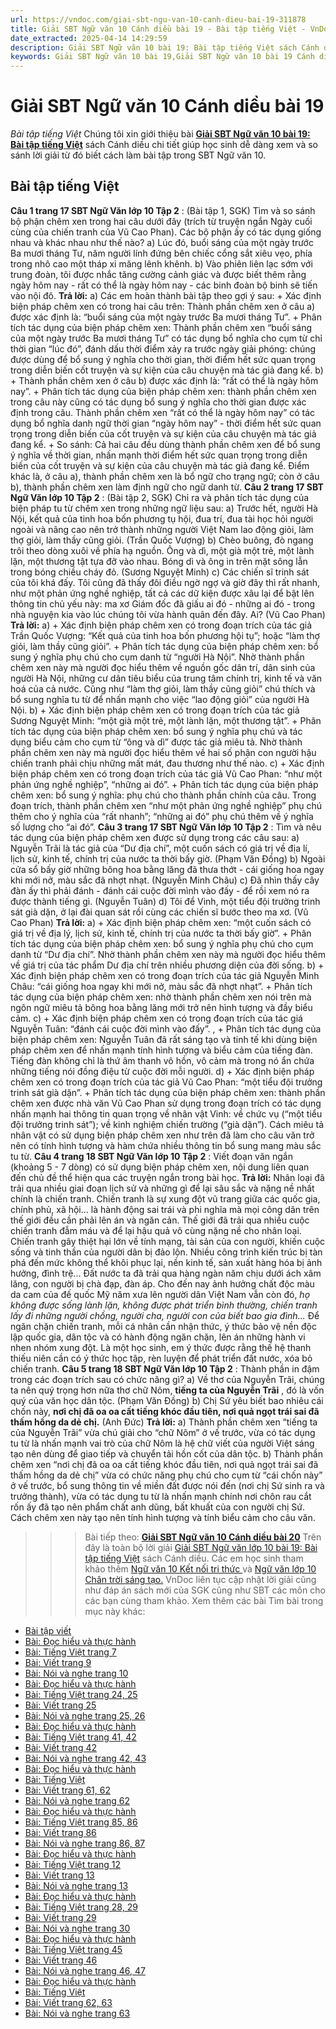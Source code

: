 ```yaml
---
url: https://vndoc.com/giai-sbt-ngu-van-10-canh-dieu-bai-19-311878
title: Giải SBT Ngữ văn 10 Cánh diều bài 19 - Bài tập tiếng Việt - VnDoc.com
date_extracted: 2025-04-14 14:29:59
description: Giải SBT Ngữ văn 10 bài 19: Bài tập tiếng Việt sách Cánh diều có đáp án chi tiết cho các bạn cùng tham khảo.
keywords: Giải SBT Ngữ văn 10 bài 19,Giải SBT Ngữ văn 10 bài 19 Cánh diều,Giải sách bài tập Ngữ văn CD lớp 10,Ngữ văn lớp 10 Cánh diều,giải bài tập ngữ văn lớp 10,Bài tập tiếng Việt,giải SBT ngữ văn 10 CD trang 18,giải SBT ngữ văn 10 CD trang 19
---
```


# Giải SBT Ngữ văn 10 Cánh diều bài 19
 _Bài tập tiếng Việt_
Chúng tôi xin giới thiệu bài [**Giải SBT Ngữ văn 10 bài 19: Bài tập tiếng Việt**](<https://vndoc.com/giai-sbt-ngu-van-10-canh-dieu-bai-19-311878>) sách Cánh diều chi tiết giúp học sinh dễ dàng xem và so sánh lời giải từ đó biết cách làm bài tập trong SBT Ngữ văn 10.
## **Bài tập tiếng Việt**
**Câu 1 trang 17 SBT Ngữ Văn lớp 10 Tập 2** : \(Bài tập 1, SGK\) Tìm và so sánh bộ phận chêm xen trong hai câu dưới đây \(trích từ truyện ngắn Ngày cuối cùng của chiến tranh của Vũ Cao Phan\). Các bộ phận ấy có tác dụng giống nhau và khác nhau như thế nào?
a\) Lúc đó, buổi sáng của một ngày trước Ba mươi tháng Tư, năm người lính đứng bên chiếc cổng sắt xiêu vẹo, phía trong nhô cao một tháp xi măng lênh khênh.
b\) Vào phiên liên lạc sớm với trung đoàn, tôi được nhắc tăng cường cảnh giác và được biết thêm rằng ngày hôm nay - rất có thể là ngày hôm nay - các binh đoàn bộ binh sẽ tiến vào nội đô.
**Trả lời:**
a\) Các em hoàn thành bài tập theo gợi ý sau:
\+ Xác định biện pháp chêm xen có trong hai câu trên:
Thành phần chêm xen ở câu a\) được xác định là: “buổi sáng của một ngày trước Ba mươi tháng Tư”.
\+ Phân tích tác dụng của biện pháp chêm xen: Thành phần chêm xen “buổi sáng của một ngày trước Ba mươi tháng Tư” có tác dụng bổ nghĩa cho cụm từ chỉ thời gian “lúc đó”, đánh dấu thời điểm xảy ra trước ngày giải phóng: chúng được dùng để bổ sung ý nghĩa cho thời gian, thời điểm hết sức quan trọng trong diễn biến cốt truyện và sự kiện của câu chuyện mà tác giả đang kể.
b\)
\+ Thành phần chêm xen ở câu b\) được xác định là: “rất có thể là ngày hôm nay”.
\+ Phân tích tác dụng của biện pháp chêm xen: thành phần chêm xen trong câu này cũng có tác dụng bổ sung ý nghĩa cho thời gian được xác định trong câu. Thành phần chêm xen “rất có thể là ngày hôm nay” có tác dụng bổ nghĩa danh ngữ thời gian “ngày hôm nay” - thời điểm hết sức quan trọng trong diễn biến của cốt truyện và sự kiện của câu chuyện mà tác giả đang kể.
\+ So sánh: Cả hai câu đều dùng thành phần chêm xen để bổ sung ý nghĩa về thời gian, nhấn mạnh thời điểm hết sức quan trọng trong diễn biến của cốt truyện và sự kiện của câu chuyện mà tác giả đang kể. Điểm khác là, ở câu a\), thành phần chêm xen là bổ ngữ cho trạng ngữ; còn ở câu b\), thành phần chêm xen làm định ngữ cho ngữ danh từ.
**Câu 2 trang 17 SBT Ngữ Văn lớp 10 Tập 2** : \(Bài tập 2, SGK\) Chỉ ra và phân tích tác dụng của biện pháp tu từ chêm xen trong những ngữ liệu sau:
a\) Trước hết, người Hà Nội, kết quả của tinh hoa bốn phương tụ hội, đua trí, đua tài học hỏi người ngoài và nâng cao nên trở thành những người Việt Nam lao động giỏi, làm thợ giỏi, làm thầy cũng giỏi. \(Trần Quốc Vượng\)
b\) Chèo buông, đò ngang trôi theo dòng xuôi về phía hạ nguồn. Ông và dì, một già một trẻ, một lành lặn, một thương tật tựa đỡ vào nhau. Bóng dì và ông in trên mặt sông lẫn trong bóng chiều cháy đỏ. \(Sương Nguyệt Minh\)
c\) Các chiến sĩ trinh sát của tôi khá đấy. Tôi cũng đã thấy đôi điều ngờ ngợ và giờ đây thì rất nhanh, như một phản ứng nghề nghiệp, tất cả các dữ kiện được xâu lại để bật lên thông tin chủ yếu này: ma xơ Giám đốc đã giấu ai đó - những ai đó - trong nhà nguyện kia vào lúc chúng tôi vừa hành quân đến đây. Ai? \(Vũ Cao Phan\)
**Trả lời:**
a\)
\+ Xác định biện pháp chêm xen có trong đoạn trích của tác giả Trần Quốc Vượng: “Kết quả của tinh hoa bốn phương hội tụ”; hoặc “làm thợ giỏi, làm thầy cũng giỏi”.
\+ Phân tích tác dụng của biện pháp chêm xen: bổ sung ý nghĩa phụ chú cho cụm danh từ “người Hà Nội”. Nhờ thành phần chêm xen này mà người đọc hiểu thêm về nguồn gốc dân trí, dân sinh của người Hà Nội, những cư dân tiêu biểu của trung tâm chính trị, kinh tế và văn hoá của cả nước. Cũng như “làm thợ giỏi, làm thầy cũng giỏi” chú thích và bổ sung nghĩa tu từ để nhấn mạnh cho việc “lao động giỏi” của người Hà Nội.
b\)
\+ Xác định biện pháp chêm xen có trong đoạn trích của tác giả Sương Nguyệt Minh: “một già một trẻ, một lành lặn, một thương tật”.
\+ Phân tích tác dụng của biện pháp chêm xen: bổ sung ý nghĩa phụ chú và tác dụng biểu cảm cho cụm từ “ông và dì” được tác giả miêu tả. Nhờ thành phần chêm xen này mà người đọc hiểu thêm về hai số phận con người hậu chiến tranh phải chịu những mất mát, đau thương như thế nào.
c\)
\+ Xác định biện pháp chêm xen có trong đoạn trích của tác giả Vũ Cao Phan: “như một phản ứng nghề nghiệp”, “những ai đó”.
\+ Phân tích tác dụng của biện pháp chêm xen: bổ sung ý nghĩa: phụ chú cho thành phần chính của câu. Trong đoạn trích, thành phần chêm xen “như một phản ứng nghề nghiệp” phụ chú thêm cho ý nghĩa của “rất nhanh”; “những ai đó” phụ chú thêm về ý nghĩa số lượng cho “ai đó”.
**Câu 3 trang 17 SBT Ngữ Văn lớp 10 Tập 2** : Tìm và nêu tác dụng của biện pháp chêm xen được sử dụng trong các câu sau:
a\) Nguyễn Trãi là tác giả của “Dư địa chí”, một cuốn sách có giá trị về địa lí, lịch sử, kinh tế, chính trị của nước ta thời bấy giờ. \(Phạm Văn Đồng\)
b\) Ngoài cửa sổ bấy giờ những bông hoa bằng lăng đã thưa thớt - cái giống hoa ngay khi mới nở, màu sắc đã nhợt nhạt. \(Nguyễn Minh Châu\)
c\) Đã nhìn thấy cây đàn ấy thì phải đánh - đánh cái cuộc đời mình vào đấy - để rồi xem nó ra được thành tiếng gì. \(Nguyễn Tuân\)
d\) Tôi để Vinh, một tiểu đội trưởng trinh sát già dặn, ở lại đài quan sát rồi cùng các chiến sĩ bước theo ma xơ. \(Vũ Cao Phan\)
**Trả lời:**
a\)
\+ Xác định biện pháp chêm xen: “một cuốn sách có giá trị về địa lý, lịch sử, kinh tế, chính trị của nước ta thời bấy giờ”.
\+ Phân tích tác dụng của biện pháp chêm xen: bổ sung ý nghĩa phụ chú cho cụm danh từ “Dư địa chí”. Nhờ thành phần chêm xen này mà người đọc hiểu thêm về giá trị của tác phẩm Dư địa chí trên nhiều phương diện của đời sống.
b\)
\+ Xác định biện pháp chêm xen có trong đoạn trích của tác giả Nguyễn Minh Châu: “cái giống hoa ngay khi mới nở, màu sắc đã nhợt nhạt”.
\+ Phân tích tác dụng của biện pháp chêm xen: nhờ thành phần chêm xen nói trên mà ngôn ngữ miêu tả bông hoa bằng lăng mới trở nên hình tượng và đầy biểu cảm.
c\)
\+ Xác định biện pháp chêm xen có trong đoạn trích của tác giá Nguyễn Tuân: “đánh cái cuộc đời mình vào đấy”. ,
\+ Phân tích tác dụng của biện pháp chêm xen: Nguyễn Tuân đã rất sáng tạo và tinh tế khi dùng biện pháp chêm xen để nhấn mạnh tính hình tượng và biểu cảm của tiếng đàn. Tiếng đàn không chỉ là thứ âm thanh vô hồn, vô cảm mà trong nó ẩn chứa những tiếng nói đồng điệu từ cuộc đời mỗi người.
d\)
\+ Xác định biện pháp chêm xen có trong đoạn trích của tác giả Vũ Cao Phan: “một tiểu đội trưởng trinh sát già dặn”.
\+ Phân tích tác dụng của biện pháp chêm xen: thành phần chêm xen được nhà văn Vũ Cao Phan sử dụng trong đoạn trích có tác dụng nhấn mạnh hai thông tin quan trọng về nhân vật Vinh: về chức vụ \(“một tiểu đội trưởng trinh sát”\); về kinh nghiệm chiến trường \(“già dặn”\). Cách miêu tả nhân vật có sử dụng biện pháp chêm xen như trên đã làm cho câu văn trở nên có tính hình tượng và hàm chứa nhiều thông tin bổ sung mang màu sắc tu từ.
**Câu 4 trang 18 SBT Ngữ Văn lớp 10 Tập 2** : Viết đoạn văn ngắn \(khoảng 5 - 7 dòng\) có sử dụng biện pháp chêm xen, nội dung liên quan đến chủ đề thể hiện qua các truyện ngắn trong bài học.
**Trả lời:**
Nhân loại đã trải qua nhiều giai đoạn lịch sử và những gì để lại sâu sắc và nặng nề nhất chính là chiến tranh. Chiến tranh là sự xung đột vũ trang giữa các quốc gia, chính phủ, xã hội... là hành động sai trái và phi nghĩa mà mọi công dân trên thế giới đều cần phải lên án và ngăn cản. Thế giới đã trải qua nhiều cuộc chiến tranh đẫm máu và để lại hậu quả vô cùng nặng nề cho nhân loại. Chiến tranh gây thiệt hại lớn về tính mạng, tài sản của con người, khiến cuộc sống và tinh thần của người dân bị đảo lộn. Nhiều công trình kiến trúc bị tàn phá đến mức không thể khôi phục lại, nền kinh tế, sản xuất hàng hóa bị ảnh hưởng, đình trệ... Đất nước ta đã trải qua hàng ngàn năm chịu dưới ách xâm lăng, con người bị chà đạp, đàn áp. Cho đến nay ảnh hưởng chất độc màu da cam của đế quốc Mỹ năm xưa lên người dân Việt Nam vẫn còn đó, _họ không được sống lành lặn, không được phát triển bình thường, chiến tranh lấy đi những người chồng, người cha, người con của biết bao gia đình..._ Để ngăn chặn chiến tranh, mỗi cá nhân cần nhận thức, ý thức bảo vệ nền độc lập quốc gia, dân tộc và có hành động ngăn chặn, lên án những hành vi nhen nhóm xung đột. Là một học sinh, em ý thức được rằng thế hệ thanh thiếu niên cần có ý thức học tập, rèn luyện để phát triển đất nước, xóa bỏ chiến tranh.
**Câu 5 trang 18 SBT Ngữ Văn lớp 10 Tập 2** : Thành phần in đậm trong các đoạn trích sau có chức năng gì?
a\) Về thơ của Nguyễn Trãi, chúng ta nên quý trọng hơn nữa thơ chữ Nôm, **tiếng ta của Nguyễn Trãi** , đó là vốn quý của văn học dân tộc. \(Phạm Văn Đồng\)
b\) Chị Sứ yêu biết bao nhiêu cái chốn này, **nơi chị đã oa oa cất tiếng khóc đầu tiên, nơi quả ngọt trái sai đã thấm hồng da dẻ chị.** \(Anh Đức\)
**Trả lời:**
a\) Thành phần chêm xen “tiếng ta của Nguyễn Trãi” vừa chú giải cho “chữ Nôm” ở vế trước, vừa có tác dụng tu từ là nhấn mạnh vai trò của chữ Nôm là hệ chữ viết của người Việt sáng tạo nên dùng để giao tiếp và chuyển tải hồn cốt của dân tộc.
b\) Thành phần chêm xen “nơi chị đã oa oa cất tiếng khóc đầu tiên, nơi quả ngọt trái sai đã thấm hồng da dẻ chị” vừa có chức năng phụ chú cho cụm từ “cái chốn này” ở vế trước, bổ sung thông tin về miền đất được nói đến \(nơi chị Sứ sinh ra và trưởng thành\), vừa có tác dụng tu từ là nhấn mạnh chính nơi chôn rau cắt rốn ấy đã tạo nên phẩm chất anh dũng, bất khuất của con người chị Sứ. Cách chêm xen này tạo nên tính hình tượng và tính biểu cảm cho câu văn.
>>> Bài tiếp theo: [**Giải SBT Ngữ văn 10 Cánh diều bài 20**](<https://vndoc.com/giai-sbt-ngu-van-10-canh-dieu-bai-20-311881>)
Trên đây là toàn bộ lời giải [Giải SBT Ngữ văn lớp 10 bài 19: Bài tập tiếng Việt](<https://vndoc.com/giai-sbt-ngu-van-10-canh-dieu-bai-19-311878>) sách Cánh diều. Các em học sinh tham khảo thêm [Ngữ văn 10 Kết nối tri thức ](<https://vndoc.com/ngu-van-10-ket-noi-tri-thuc-tap1>)và [Ngữ văn lớp 10 Chân trời sáng tạo.](<https://vndoc.com/ngu-van-10-chan-troi-sang-tao-tap1>) VnDoc liên tục cập nhật lời giải cũng như đáp án sách mới của SGK cũng như SBT các môn cho các bạn cùng tham khảo.
Xem thêm các bài Tìm bài trong mục này khác:
  * [Bài tập viết](</giai-sbt-ngu-van-10-canh-dieu-bai-20-311881>)
  * [Bài: Đọc hiểu và thực hành](</giai-sbt-ngu-van-10-chan-troi-sang-tao-bai-1-311380>)
  * [Bài: Tiếng Việt trang 7](</giai-sbt-ngu-van-10-chan-troi-sang-tao-bai-2-311385>)
  * [Bài: Viết trang 9](</giai-sbt-ngu-van-10-chan-troi-sang-tao-bai-3-311389>)
  * [Bài: Nói và nghe trang 10](</giai-sbt-ngu-van-10-chan-troi-sang-tao-bai-4-311391>)
  * [Bài: Đọc hiểu và thực hành](</giai-sbt-ngu-van-10-chan-troi-sang-tao-bai-5-311435>)
  * [Bài: Tiếng Việt trang 24, 25](</giai-sbt-ngu-van-10-chan-troi-sang-tao-bai-6-311439>)
  * [Bài: Viết trang 25](</giai-sbt-ngu-van-10-chan-troi-sang-tao-bai-7-311441>)
  * [Bài: Nói và nghe trang 25, 26](</giai-sbt-ngu-van-10-chan-troi-sang-tao-bai-8-311443>)
  * [Bài: Đọc hiểu và thực hành](</giai-sbt-ngu-van-10-chan-troi-sang-tao-bai-9-311449>)
  * [Bài: Tiếng Việt trang 41, 42](</giai-sbt-ngu-van-10-chan-troi-sang-tao-bai-10-311508>)
  * [Bài: Viết trang 42](</giai-sbt-ngu-van-10-chan-troi-sang-tao-bai-11-311509>)
  * [Bài: Nói và nghe trang 42, 43](</giai-sbt-ngu-van-10-chan-troi-sang-tao-bai-12-311511>)
  * [Bài: Đọc hiểu và thực hành](</giai-sbt-ngu-van-10-chan-troi-sang-tao-bai-13-311514>)
  * [Bài: Tiếng Việt](</giai-sbt-ngu-van-10-chan-troi-sang-tao-bai-14-311517>)
  * [Bài: Viết trang 61, 62](</giai-sbt-ngu-van-10-chan-troi-sang-tao-bai-15-311519>)
  * [Bài: Nói và nghe trang 62](</giai-sbt-ngu-van-10-chan-troi-sang-tao-bai-16-311521>)
  * [Bài: Đọc hiểu và thực hành](</giai-sbt-ngu-van-10-chan-troi-sang-tao-bai-17-311525>)
  * [Bài: Tiếng Việt trang 85, 86](</giai-sbt-ngu-van-10-chan-troi-sang-tao-bai-18-311526>)
  * [Bài: Viết trang 86](</giai-sbt-ngu-van-10-chan-troi-sang-tao-bai-19-311527>)
  * [Bài: Nói và nghe trang 86, 87](</giai-sbt-ngu-van-10-chan-troi-sang-tao-bai-20-311528>)
  * [Bài: Đọc hiểu và thực hành](</giai-sbt-ngu-van-10-chan-troi-sang-tao-bai-21-311536>)
  * [Bài: Tiếng Việt trang 12](</giai-sbt-ngu-van-10-chan-troi-sang-tao-bai-22-311539>)
  * [Bài: Viết trang 13](</giai-sbt-ngu-van-10-chan-troi-sang-tao-bai-23-311543>)
  * [Bài: Nói và nghe trang 13](</giai-sbt-ngu-van-10-chan-troi-sang-tao-bai-24-311547>)
  * [Bài: Đọc hiểu và thực hành](</giai-sbt-ngu-van-10-chan-troi-sang-tao-bai-25-311601>)
  * [Bài: Tiếng Việt trang 28, 29](</giai-sbt-ngu-van-10-chan-troi-sang-tao-bai-26-311604>)
  * [Bài: Viết trang 29](</giai-sbt-ngu-van-10-chan-troi-sang-tao-bai-27-311607>)
  * [Bài: Nói và nghe trang 30](</giai-sbt-ngu-van-10-chan-troi-sang-tao-bai-28-311610>)
  * [Bài: Đọc hiểu và thực hành](</giai-sbt-ngu-van-10-chan-troi-sang-tao-bai-29-311615>)
  * [Bài: Tiếng Việt trang 45](</giai-sbt-ngu-van-10-chan-troi-sang-tao-bai-30-311742>)
  * [Bài: Viết trang 46](</giai-sbt-ngu-van-10-chan-troi-sang-tao-bai-31-311743>)
  * [Bài: Nói và nghe trang 46, 47](</giai-sbt-ngu-van-10-chan-troi-sang-tao-bai-32-311744>)
  * [Bài: Đọc hiểu và thực hành](</giai-sbt-ngu-van-10-chan-troi-sang-tao-bai-33-311745>)
  * [Bài: Tiếng Việt](</giai-sbt-ngu-van-10-chan-troi-sang-tao-bai-34-311746>)
  * [Bài: Viết trang 62, 63](</giai-sbt-ngu-van-10-chan-troi-sang-tao-bai-35-311747>)
  * [Bài: Nói và nghe trang 63](</giai-sbt-ngu-van-10-chan-troi-sang-tao-bai-36-311749>)


